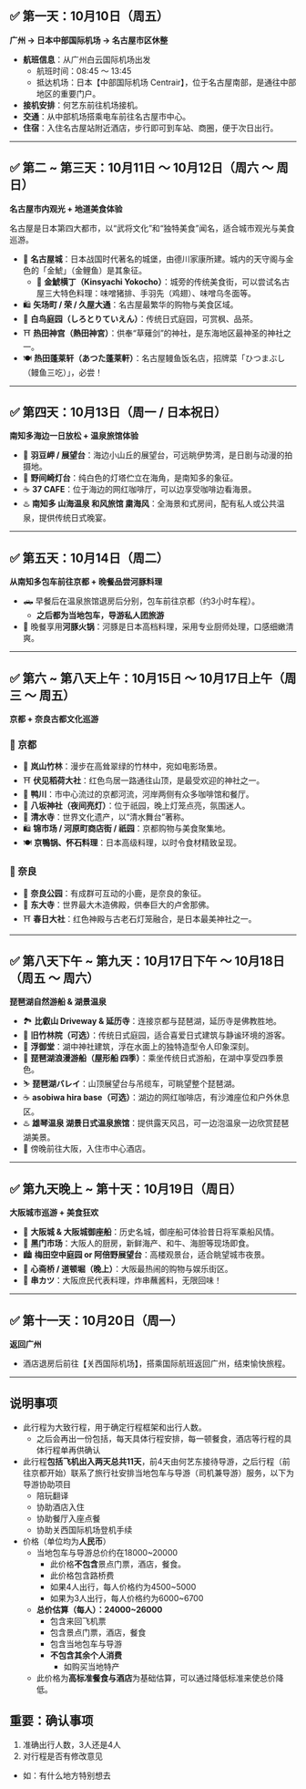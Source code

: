 

## ✅ 第一天：10月10日（周五）  
**广州 → 日本中部国际机场 → 名古屋市区休整**

- **航班信息**：从广州白云国际机场出发  
  - 航班时间：08:45 ～ 13:45  
  - 抵达机场：日本【中部国际机场 Centrair】，位于名古屋南部，是通往中部地区的重要门户。  
- **接机安排**：何艺东前往机场接机。  
- **交通**：从中部机场搭乘电车前往名古屋市中心。  
- **住宿**：入住名古屋站附近酒店，步行即可到车站、商圈，便于次日出行。  

---

## ✅ 第二 ~ 第三天：10月11日 ～ 10月12日（周六 ～ 周日）  
**名古屋市内观光 + 地道美食体验**

名古屋是日本第四大都市，以“武将文化”和“独特美食”闻名，适合城市观光与美食巡游。

- 🏯 **名古屋城**：日本战国时代著名的城堡，由德川家康所建。城内的天守阁与金色的「金鯱」（金鲤鱼）是其象征。  
  - 🍜 **金鯱横丁（Kinsyachi Yokocho）**：城旁的传统美食街，可以尝试名古屋三大特色料理：味噌猪排、手羽先（鸡翅）、味噌乌冬面等。
- 🛍️ **矢场町 / 荣 / 久屋大通**：名古屋最繁华的购物与美食区域。
- 🍃 **白鸟庭园（しろとりていえん）**：传统日式庭园，可赏枫、品茶。
- ⛩️ **热田神宫（熱田神宮）**：供奉“草薙剑”的神社，是东海地区最神圣的神社之一。
- 🍽️ **热田蓬莱轩（あつた蓬莱軒）**：名古屋鳗鱼饭名店，招牌菜「ひつまぶし（鳗鱼三吃）」，必尝！

---

## ✅ 第四天：10月13日（周一 / 日本祝日）  
**南知多海边一日放松 + 温泉旅馆体验**

- 🌊 **羽豆岬 / 展望台**：海边小山丘的展望台，可远眺伊势湾，是日剧与动漫的拍摄地。
- 🗼 **野间崎灯台**：纯白色的灯塔伫立在海角，是南知多的象征。
- ☕ **37 CAFE**：位于海边的网红咖啡厅，可以边享受咖啡边看海景。
- ♨️ **南知多 山海温泉 和风旅馆 粛海风**：全海景和式房间，配有私人或公共温泉，提供传统日式晚宴。

---

## ✅ 第五天：10月14日（周二）  
**从南知多包车前往京都 + 晚餐品尝河豚料理**
- 🛻 早餐后在温泉旅馆退房后分别，包车前往京都（约3小时车程）。
  - **之后都为当地包车，导游私人团旅游**
- 🍲 晚餐享用**河豚火锅**：河豚是日本高档料理，采用专业厨师处理，口感细嫩清爽。

---

## ✅ 第六 ~ 第八天上午：10月15日 ～ 10月17日上午（周三 ～ 周五）  
**京都 + 奈良古都文化巡游**

### 📍 京都

- 🎋 **岚山竹林**：漫步在高耸翠绿的竹林中，宛如电影场景。
- ⛩️ **伏见稻荷大社**：红色鸟居一路通往山顶，是最受欢迎的神社之一。
- 🦆 **鸭川**：市中心流过的京都河流，河岸两侧有众多咖啡馆和餐厅。
- 🏮 **八坂神社（夜间亮灯）**：位于祇园，晚上灯笼点亮，氛围迷人。
- 🏯 **清水寺**：世界文化遗产，以“清水舞台”著称。
- 🛍️ **锦市场 / 河原町商店街 / 祇园**：京都购物与美食聚集地。
- 🍽️ **京鴨锅、怀石料理**：日本高级料理，以时令食材精致呈现。

### 📍 奈良

- 🦌 **奈良公园**：有成群可互动的小鹿，是奈良的象征。
- 🏯 **东大寺**：世界最大木造佛殿，供奉巨大的卢舍那佛。
- ⛩️ **春日大社**：红色神殿与古老石灯笼融合，是日本最美神社之一。

---

## ✅ 第八天下午 ~ 第九天：10月17日下午 ～ 10月18日（周五 ～ 周六）  
**琵琶湖自然游船 & 湖景温泉**

- 🏞️ **比叡山 Driveway & 延历寺**：连接京都与琵琶湖，延历寺是佛教胜地。
- 🌳 **旧竹林院（可选）**：传统日式庭园，适合喜爱日式建筑与静谧环境的游客。
- 🌊 **浮御堂**：湖中神社建筑，浮在水面上的独特造型令人印象深刻。
- 🚢 **琵琶湖浪漫游船（屋形船 四季）**：乘坐传统日式游船，在湖中享受四季景色。
- ⛷️ **琵琶湖バレイ**：山顶展望台与吊缆车，可眺望整个琵琶湖。
- ☕ **asobiwa hira base（可选）**：湖边的网红咖啡店，有沙滩座位和户外休息区。
- ♨️ **雄琴温泉 湖景日式温泉旅馆**：提供露天风吕，可一边泡温泉一边欣赏琵琶湖美景。
- 🌆 傍晚前往大阪，入住市中心酒店。

---

## ✅ 第九天晚上 ~ 第十天：10月19日（周日）  
**大阪城市巡游 + 美食狂欢**

- 🏯 **大阪城 & 大阪城御座船**：历史名城，御座船可体验昔日将军乘船风情。
- 🦀 **黑门市场**：大阪人的厨房，新鲜海产、和牛、海胆等现场即食。
- 🏙️ **梅田空中庭园 or 阿倍野展望台**：高楼观景台，适合眺望城市夜景。
- 🌉 **心斋桥 / 道顿堀（晚上）**：大阪最热闹的购物与娱乐街区。
- 🍢 **串カツ**：大阪庶民代表料理，炸串蘸酱料，无限回味！

---

## ✅ 第十一天：10月20日（周一）  
**返回广州**

- 酒店退房后前往【关西国际机场】，搭乘国际航班返回广州，结束愉快旅程。


<div style="page-break-after: always;"></div>

---

## 说明事项
- 此行程为大致行程，用于确定行程框架和出行人数。
  - 之后会再出一份包括，每天具体行程安排，每一顿餐食，酒店等行程的具体行程单再供确认
- 此行程**包括飞机出入两天总共11天**，前4天由何艺东接待导游，之后行程（前往京都开始）联系了旅行社安排当地包车与导游（司机兼导游）服务，以下为导游协助项目
  - 陪玩翻译
  - 协助酒店入住
  - 协助餐厅入座点餐
  - 协助关西国际机场登机手续
- 价格（单位均为**人民币**）
  - 当地包车与导游总价约在18000~20000
    - 此价格**不包含**景点门票，酒店，餐食。
    - 此价格包含路桥费
    - 如果4人出行，每人价格约为4500~5000
    - 如果为3人出行，每人价格约为6000~6700
  - **总价估算（每人）：24000~26000**
    - 包含来回飞机票
    - 包含景点门票，酒店，餐食
    - 包含当地包车与导游
    - **不包含其余个人消费**
      - 如购买当地特产
  - 此价格为**高标准餐食与酒店**为基础估算，可以通过降低标准来使总价降低。

## 重要：确认事项
1. 准确出行人数，3人还是4人
2. 对行程是否有修改意见
  - 如：有什么地方特别想去